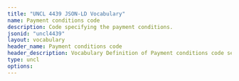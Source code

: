```yaml
---
title: "UNCL 4439 JSON-LD Vocabulary"
name: Payment conditions code
description: Code specifying the payment conditions.
jsonid: "uncl4439"
layout: vocabulary
header_name: Payment conditions code
header_description: Vocabulary Definition of Payment conditions code semantics in HTML format. JSON-LD format is available at [uncl4439.jsonld](/vocabulary/uncl4439.jsonld)
type: uncl
options:
---
```

